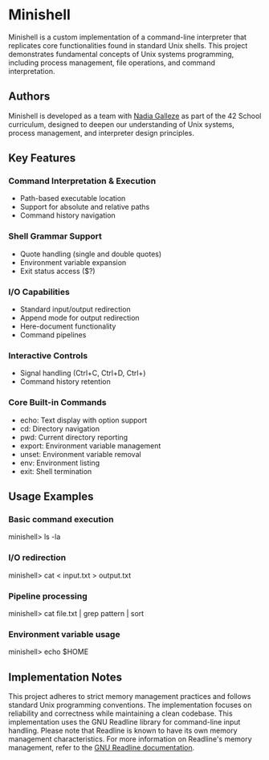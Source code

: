 # Minishell

Minishell is a custom implementation of a command-line interpreter that replicates core functionalities found in standard Unix shells. This project demonstrates fundamental concepts of Unix systems programming, including process management, file operations, and command interpretation.

## Authors
Minishell is developed as a team with [Nadia Galleze](https://github.com/Nadzg) as part of the 42 School curriculum, designed to deepen our understanding of Unix systems, process management, and interpreter design principles.

## Key Features

### Command Interpretation & Execution

- Path-based executable location
- Support for absolute and relative paths
- Command history navigation

### Shell Grammar Support

- Quote handling (single and double quotes)
- Environment variable expansion
- Exit status access ($?)

### I/O Capabilities

- Standard input/output redirection
- Append mode for output redirection
- Here-document functionality
- Command pipelines

### Interactive Controls

- Signal handling (Ctrl+C, Ctrl+D, Ctrl+)
- Command history retention

### Core Built-in Commands

- echo: Text display with option support
- cd: Directory navigation
- pwd: Current directory reporting
- export: Environment variable management
- unset: Environment variable removal
- env: Environment listing
- exit: Shell termination

## Usage Examples

### Basic command execution
minishell> ls -la

### I/O redirection
minishell> cat < input.txt > output.txt

### Pipeline processing
minishell> cat file.txt | grep pattern | sort

### Environment variable usage
minishell> echo $HOME

## Implementation Notes
This project adheres to strict memory management practices and follows standard Unix programming conventions. The implementation focuses on reliability and correctness while maintaining a clean codebase. This implementation uses the GNU Readline library for command-line input handling. Please note that Readline is known to have its own memory management characteristics. For more information on Readline's memory management, refer to the [GNU Readline documentation](https://tiswww.case.edu/php/chet/readline/readline.html).

